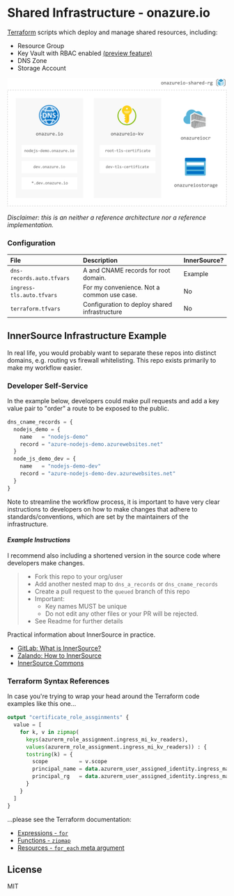 # Shared Infrastructure - onazure.io

[Terraform](https://registry.terraform.io/providers/hashicorp/azurerm/latest/docs) scripts which deploy and manage shared resources, including:

- Resource Group
- Key Vault with RBAC enabled [(preview feature)](https://docs.microsoft.com/en-us/azure/key-vault/general/rbac-guide)
- DNS Zone
- Storage Account

<img src="./images/shared-rg.png" width="600" alt="Diagram: shared resources (not accurate)">

_Disclaimer: this is an neither a reference architecture nor a reference implementation._


### Configuration

| File | Description | InnerSource? |
|:--|:--|:--|
| `dns-records.auto.tfvars` | A and CNAME records for root domain. | Example |
| `ingress-tls.auto.tfvars` | For my convenience. Not a common use case. | No |
| `terraform.tfvars` | Configuration to deploy shared infrastructure | No |


## InnerSource Infrastructure Example 

In real life, you would probably want to separate these repos into distinct domains, e.g. routing vs firewall whitelisting. This repo exists primarily to make my workflow easier.

### Developer Self-Service

In the example below, developers could make pull requests and add a key value pair to "order" a route to be exposed to the public.

```terraform
dns_cname_records = {
  nodejs_demo = {
    name   = "nodejs-demo"
    record = "azure-nodejs-demo.azurewebsites.net"
  }
  node_js_demo_dev = {
    name   = "nodejs-demo-dev"
    record = "azure-nodejs-demo-dev.azurewebsites.net"
  }
}
```

Note to streamline the workflow process, it is important to have very clear instructions to developers on how to make changes that adhere to standards/conventions, which are set by the maintainers of the infrastructure.

#### _Example Instructions_

I recommend also including a shortened version in the source code where developers make changes.

> - Fork this repo to your org/user
> - Add another nested map to `dns_a_records` or `dns_cname_records`
> - Create a pull request to the `queued` branch of this repo
> - Important: 
> 	- Key names MUST be unique
> 	- Do not edit any other files or your PR will be rejected.
> - See Readme for further details

Practical information about InnerSource in practice.

- [GitLab: What is InnerSource?](https://about.gitlab.com/topics/version-control/what-is-innersource/)
- [Zalando: How to InnerSource](https://opensource.zalando.com/docs/resources/innersource-howto/)
- [InnerSource Commons](https://innersourcecommons.org/)

### Terraform Syntax References

In case you're trying to wrap your head around the Terraform code examples like this one…

```terraform
output "certificate_role_assginments" {
  value = [
    for k, v in zipmap( 
      keys(azurerm_role_assignment.ingress_mi_kv_readers),
      values(azurerm_role_assignment.ingress_mi_kv_readers)) : {
      tostring(k) = {        
        scope          = v.scope
        principal_name = data.azurerm_user_assigned_identity.ingress_managed_ids[k].name
        principal_rg   = data.azurerm_user_assigned_identity.ingress_managed_ids[k].resource_group_name
      }
    }
  ]
}
```

…please see the Terraform documentation:

- [Expressions - `for`](https://www.terraform.io/docs/language/expressions/for.html)
- [Functions - `zipmap`](https://www.terraform.io/docs/language/functions/zipmap.html)
- [Resources - `for_each` meta argument](https://www.terraform.io/docs/language/meta-arguments/for_each.html)


## License

MIT